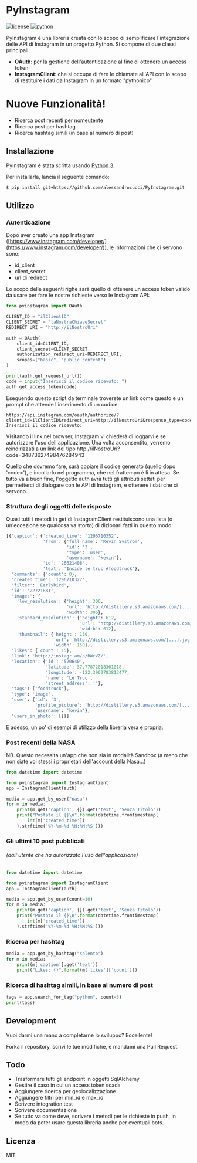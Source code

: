 # PyInstagram

[![license](https://img.shields.io/github/license/mashape/apistatus.svg)]()
[![python](https://img.shields.io/badge/python-3.6-orange.svg)]()

PyInstagram è una libreria creata con lo scopo di semplificare l'integrazione delle API di Instagram in un progetto Python. Si compone di due classi principali:

  - **OAuth**: per la gestione dell'autenticazione al fine di ottenere un access token
  - **InstagramClient**: che si occupa di fare le chiamate all'API con lo scopo di restituire i dati da Instagram in un formato "pythonico"

# Nuove Funzionalità!

  - Ricerca post recenti per nomeutente
  - Ricerca post per hashtag
  - Ricerca hashtag simili (in base al numero di post)


## Installazione

PyInstagram è stata scritta usando [Python 3](https://www.python.org/).

Per installarla, lancia il seguente comando:

```sh
$ pip install git+https://github.com/alessandrocucci/PyInstagram.git
```

## Utilizzo
### Autenticazione
Dopo aver creato una app Instagram ([https://www.instagram.com/developer/](https://www.instagram.com/developer/)), le informazioni che ci servono sono:
- id_client
- client_secret
- url di redirect

Lo scopo delle seguenti righe sarà quello di ottenere un access token valido da usare per fare le nostre richieste verso le Instagram API:

```python
from pyinstagram import OAuth

CLIENT_ID = "ilClientID"
CLIENT_SECRET = "laNostraChiaveSecret"
REDIRECT_URI = "http://ilNostroUri"

auth = OAuth(
    client_id=CLIENT_ID,
    client_secret=CLIENT_SECRET,
    authorization_redirect_uri=REDIRECT_URI,
    scopes=("basic", "public_content")
)

print(auth.get_request_url())
code = input("Inserisci il codice ricevuto: ")
auth.get_access_token(code)
```
Eseguendo questo script da terminale troverete un link 
come questo e un prompt che attende l'inserimento di un codice:
```
https://api.instagram.com/oauth/authorize/?client_id=ilClientID&redirect_uri=http://ilNostroUri&response_type=code&scope=basic+public_content
Inserisci il codice ricevuto:
```
Visitando il link nel browser, Instagram vi chiederà di loggarvi e se autorizzare l'uso dell'applicazione. 
Una volta acconsentito, verremo reindirizzati a un link del tipo http://ilNostroUri?code=34873627498476284943

Quello che dovremo fare, sarà copiare il codice generato (quello dopo 'code='), e incollarlo nel programma, che nel frattempo è li in attesa. Se tutto va a buon fine, 
l'oggetto auth avrà tutti gli attributi settati per permetterci di dialogare con le API di Instagram, e ottenere i dati che ci servono.

### Struttura degli oggetti delle risposte
Quasi tutti i metodi in get di InstagramClient restituiscono una lista (o un'eccezione se qualcosa va storto) di dizionari fatti in questo modo:

```python
[{'caption': {'created_time': '1296710352',
              'from': {'full_name': 'Kevin Systrom',
                       'id': '3',
                       'type': 'user',
                       'username': 'kevin'},
              'id': '26621408',
              'text': 'Inside le truc #foodtruck'},
  'comments': {'count': 0},
  'created_time': '1296710327',
  'filter': 'Earlybird',
  'id': '22721881',
  'images': {
    'low_resolution': {'height': 306,
                       'url': 'http://distillery.s3.amazonaws.com/[...].jpg',
                       'width': 306},
    'standard_resolution': {'height': 612,
                            'url': 'http://distillery.s3.amazonaws.com/[...].jpg',
                            'width': 612},
    'thumbnail': {'height': 150,
                  'url': 'http://distillery.s3.amazonaws.com/[...].jpg',
                  'width': 150}},
  'likes': {'count': 15},
  'link': 'http://instagr.am/p/BWrVZ/',
  'location': {'id': '520640',
               'latitude': 37.77872018361018,
               'longitude': -122.3962783813477,
               'name': 'Le Truc',
               'street_address': ''},
  'tags': ['foodtruck'],
  'type': 'image',
  'user': {'id': '3',
           'profile_picture': 'http://distillery.s3.amazonaws.com/[...].jpg',
           'username': 'kevin'},
  'users_in_photo': []}]
```
E adesso, un po' di esempi di utilizzo della libreria vera e propria:

### Post recenti della NASA
NB. Questo necessita un'app che non sia in modalità Sandbox 
(a meno che non siate voi stessi i proprietari dell'account della Nasa...)

```python
from datetime import datetime

from pyinstagram import InstagramClient
app = InstagramClient(auth)

media = app.get_by_user("nasa")
for m in media:
    print(m.get('caption', {}).get('text', "Senza Titolo"))
    print("Postato il {}\n".format(datetime.fromtimestamp(
        int(m['created_time'])
    ).strftime('%Y-%m-%d %H:%M:%S')))
```

### Gli ultimi 10 post pubblicati 
###### (dall'utente che ha autorizzato l'uso dell'applicazione)
```python
from datetime import datetime

from pyinstagram import InstagramClient
app = InstagramClient(auth)

media = app.get_by_user(count=10)
for m in media:
    print(m.get('caption', {}).get('text', "Senza Titolo"))
    print("Postato il {}\n".format(datetime.fromtimestamp(
        int(m['created_time'])
    ).strftime('%Y-%m-%d %H:%M:%S')))
```

### Ricerca per hashtag
```python
media = app.get_by_hashtag("salento")
for m in media:
    print(m['caption'].get('text'))
    print("Likes: {}".format(m['likes']['count']))
```

### Ricerca di hashtag simili, in base al numero di post

```python
tags = app.search_for_tag("python", count=3)
print(tags)
```

## Development

Vuoi darmi una mano a completarne lo sviluppo? Eccellente!

Forka il repository, scrivi le tue modifiche, e mandami una Pull Request.

## Todo

 - Trasformare tutti gli endpoint in oggetti SqlAlchemy
 - Gestire il caso in cui un access token scada
 - Aggiungere ricerca per geolocalizzazione
 - Aggiungere filtri per min_id e max_id
 - Scrivere integration test
 - Scrivere documentazione
 - Se tutto va come deve, scrivere i metodi per le richieste in push, in modo da poter usare questa libreria anche per eventuali bots.

Licenza
----

MIT
